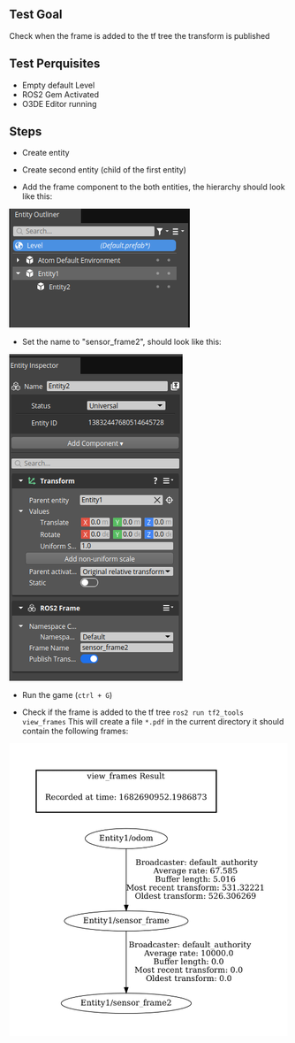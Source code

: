 ## Test Goal

Check when the frame is added to the tf tree the transform is published

## Test Perquisites

- Empty default Level
- ROS2 Gem Activated
- O3DE Editor running 

## Steps 

- Create entity

- Create second entity (child of the first entity)

- Add the frame component to the both entities, the hierarchy should look like this:

![entities](asset/entities.png)

- Set the name to "sensor_frame2", should look like this:

![entity 2 frame name](asset/entity2-frame.png)

- Run the game (`ctrl + G`) 

- Check if the frame is added to the tf tree `ros2 run tf2_tools view_frames` This will create a file `*.pdf` in the current directory it should contain the following frames:

![tf tree](asset/frames-hierarchy.png)
